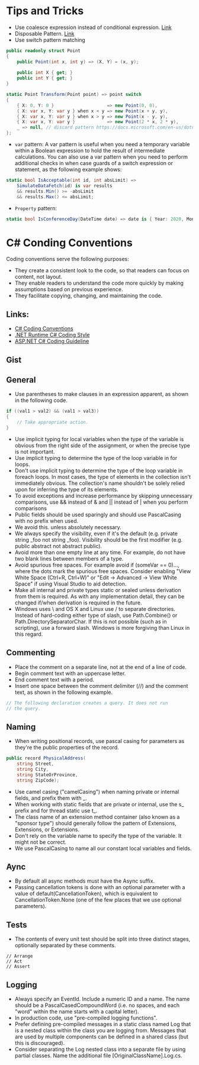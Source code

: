 # Tips and Tricks

* Use coalesce expression instead of conditional expression. [Link](https://github.com/JosefPihrt/Roslynator/blob/main/docs/analyzers/RCS1084.md)
* Disposable Pattern. [Link](https://docs.microsoft.com/en-us/dotnet/fundamentals/code-analysis/quality-rules/ca1063)
* Use switch pattern matching
```C#
public readonly struct Point
{
    public Point(int x, int y) => (X, Y) = (x, y);
    
    public int X { get; }
    public int Y { get; }
}

static Point Transform(Point point) => point switch
{
    { X: 0, Y: 0 }                    => new Point(0, 0),
    { X: var x, Y: var y } when x < y => new Point(x + y, y),
    { X: var x, Y: var y } when x > y => new Point(x - y, y),
    { X: var x, Y: var y }            => new Point(2 * x, 2 * y),
    _ => null, // discard pattern https://docs.microsoft.com/en-us/dotnet/csharp/language-reference/operators/patterns#discard-pattern
};
```
* `var` pattern: A var pattern is useful when you need a temporary variable within a Boolean expression to hold the result of intermediate calculations. You can also use a var pattern when you need to perform additional checks in when case guards of a switch expression or statement, as the following example shows:
```C#
static bool IsAcceptable(int id, int absLimit) =>
    SimulateDataFetch(id) is var results 
    && results.Min() >= -absLimit 
    && results.Max() <= absLimit;
```
* `Property` pattern: 
```C#
static bool IsConferenceDay(DateTime date) => date is { Year: 2020, Month: 5, Day: 19 or 20 or 21 };
```


# C# Conding Conventions
Coding conventions serve the following purposes:

* They create a consistent look to the code, so that readers can focus on content, not layout.
* They enable readers to understand the code more quickly by making assumptions based on previous experience.
* They facilitate copying, changing, and maintaining the code.

## Links:

* [C# Coding Conventions](https://docs.microsoft.com/en-us/dotnet/csharp/fundamentals/coding-style/coding-conventions)
* [.NET Runtime C# Coding Style](https://github.com/dotnet/runtime/blob/main/docs/coding-guidelines/coding-style.md)
* [ASP.NET C# Coding Guideline](https://github.com/dotnet/aspnetcore/wiki/Engineering-guidelines#coding-guidelines)

## Gist

## General

* Use parentheses to make clauses in an expression apparent, as shown in the following code.
```C#
if ((val1 > val2) && (val1 > val3))
{
    // Take appropriate action.
}
```

* Use implicit typing for local variables when the type of the variable is obvious from the right side of the assignment, or when the precise type is not important.
* Use implicit typing to determine the type of the loop variable in for loops.
* Don't use implicit typing to determine the type of the loop variable in foreach loops. In most cases, the type of elements in the collection isn't immediately obvious. The collection's name shouldn't be solely relied upon for inferring the type of its elements.
* To avoid exceptions and increase performance by skipping unnecessary comparisons, use && instead of & and || instead of | when you perform comparisons
* Public fields should be used sparingly and should use PascalCasing with no prefix when used.
* We avoid this. unless absolutely necessary.
* We always specify the visibility, even if it's the default (e.g. private string _foo not string _foo). Visibility should be the first modifier (e.g. public abstract not abstract public).
* Avoid more than one empty line at any time. For example, do not have two blank lines between members of a type.
* Avoid spurious free spaces. For example avoid if (someVar == 0)..., where the dots mark the spurious free spaces. Consider enabling "View White Space (Ctrl+R, Ctrl+W)" or "Edit -> Advanced -> View White Space" if using Visual Studio to aid detection.
* Make all internal and private types static or sealed unless derivation from them is required. As with any implementation detail, they can be changed if/when derivation is required in the future.
* Windows uses \ and OS X and Linux use / to separate directories. Instead of hard-coding either type of slash, use Path.Combine() or Path.DirectorySeparatorChar. If this is not possible (such as in scripting), use a forward slash. Windows is more forgiving than Linux in this regard.

## Commenting
* Place the comment on a separate line, not at the end of a line of code.
* Begin comment text with an uppercase letter.
* End comment text with a period.
*  Insert one space between the comment delimiter (//) and the comment text, as shown in the following example.

```C#
// The following declaration creates a query. It does not run
// the query.
```    
## Naming
* When writing positional records, use pascal casing for parameters as they're the public properties of the record.

```C#
public record PhysicalAddress(
    string Street,
    string City,
    string StateOrProvince,
    string ZipCode);
```

* Use camel casing ("camelCasing") when naming private or internal fields, and prefix them with _.
* When working with static fields that are private or internal, use the s_ prefix and for thread static use t_.
* The class name of an extension method container (also known as a "sponsor type") should generally follow the pattern of <Feature>Extensions, <Target><Feature>Extensions, or <Feature><Target>Extensions.
* Don't rely on the variable name to specify the type of the variable. It might not be correct.
* We use PascalCasing to name all our constant local variables and fields.
    
## Aync
* By default all async methods must have the Async suffix.
* Passing cancellation tokens is done with an optional parameter with a value of default(CancellationToken), which is equivalent to CancellationToken.None (one of the few places that we use optional parameters).
        
## Tests
    
* The contents of every unit test should be split into three distinct stages, optionally separated by these comments.
 ```
// Arrange  
// Act  
// Assert     
 ```
 ## Logging
    
* Always specify an EventId. Include a numeric ID and a name. The name should be a PascalCasedCompoundWord (i.e. no spaces, and each "word" within the name starts with a capital letter).
* In production code, use "pre-compiled logging functions".
* Prefer defining pre-compiled messages in a static class named Log that is a nested class within the class you are logging from. Messages that are used by multiple components can be defined in a shared class (but this is discouraged).
* Consider separating the Log nested class into a separate file by using partial classes. Name the additional file [OriginalClassName].Log.cs.
